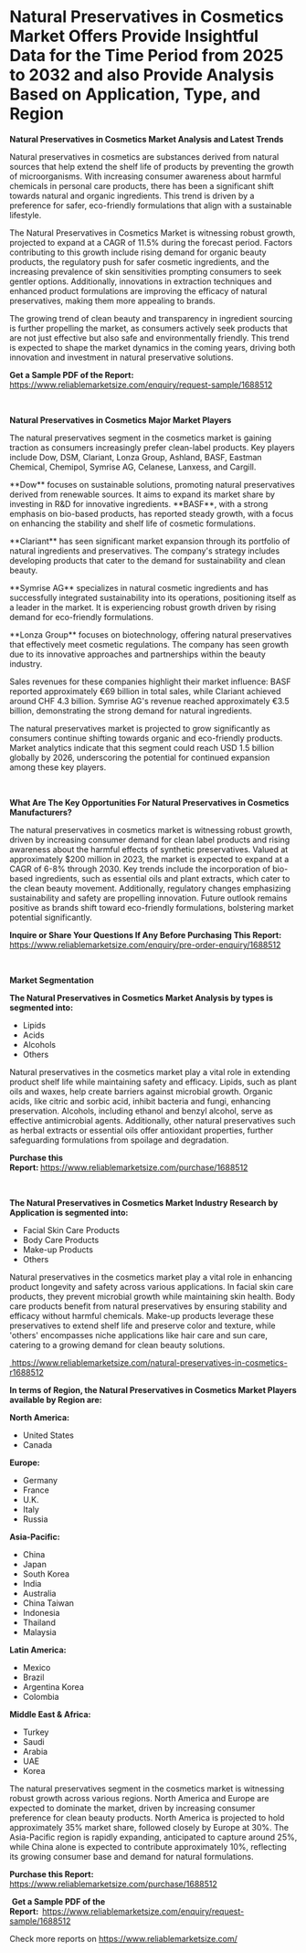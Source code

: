 <p><h1>Natural Preservatives in Cosmetics Market Offers Provide Insightful Data for the Time Period from 2025 to 2032 and also Provide Analysis Based on Application, Type, and Region</h1></p><p><strong>Natural Preservatives in Cosmetics Market Analysis and Latest Trends</strong></p>
<p><p>Natural preservatives in cosmetics are substances derived from natural sources that help extend the shelf life of products by preventing the growth of microorganisms. With increasing consumer awareness about harmful chemicals in personal care products, there has been a significant shift towards natural and organic ingredients. This trend is driven by a preference for safer, eco-friendly formulations that align with a sustainable lifestyle.</p><p>The Natural Preservatives in Cosmetics Market is witnessing robust growth, projected to expand at a CAGR of 11.5% during the forecast period. Factors contributing to this growth include rising demand for organic beauty products, the regulatory push for safer cosmetic ingredients, and the increasing prevalence of skin sensitivities prompting consumers to seek gentler options. Additionally, innovations in extraction techniques and enhanced product formulations are improving the efficacy of natural preservatives, making them more appealing to brands.</p><p>The growing trend of clean beauty and transparency in ingredient sourcing is further propelling the market, as consumers actively seek products that are not just effective but also safe and environmentally friendly. This trend is expected to shape the market dynamics in the coming years, driving both innovation and investment in natural preservative solutions.</p></p>
<p><strong>Get a Sample PDF of the Report:&nbsp;</strong> <a href="https://www.reliablemarketsize.com/enquiry/request-sample/1688512?utm_campaign=2453&utm_medium=2&utm_source=Github&utm_content=ia&utm_term=26032025&utm_id=natural-preservatives-in-cosmetics">https://www.reliablemarketsize.com/enquiry/request-sample/1688512</a></p>
<p>&nbsp;</p>
<p><strong>Natural Preservatives in Cosmetics Major Market Players</strong></p>
<p><p>The natural preservatives segment in the cosmetics market is gaining traction as consumers increasingly prefer clean-label products. Key players include Dow, DSM, Clariant, Lonza Group, Ashland, BASF, Eastman Chemical, Chemipol, Symrise AG, Celanese, Lanxess, and Cargill.</p><p>**Dow** focuses on sustainable solutions, promoting natural preservatives derived from renewable sources. It aims to expand its market share by investing in R&D for innovative ingredients. **BASF**, with a strong emphasis on bio-based products, has reported steady growth, with a focus on enhancing the stability and shelf life of cosmetic formulations.</p><p>**Clariant** has seen significant market expansion through its portfolio of natural ingredients and preservatives. The company's strategy includes developing products that cater to the demand for sustainability and clean beauty.</p><p>**Symrise AG** specializes in natural cosmetic ingredients and has successfully integrated sustainability into its operations, positioning itself as a leader in the market. It is experiencing robust growth driven by rising demand for eco-friendly formulations.</p><p>**Lonza Group** focuses on biotechnology, offering natural preservatives that effectively meet cosmetic regulations. The company has seen growth due to its innovative approaches and partnerships within the beauty industry.</p><p>Sales revenues for these companies highlight their market influence: BASF reported approximately €69 billion in total sales, while Clariant achieved around CHF 4.3 billion. Symrise AG's revenue reached approximately €3.5 billion, demonstrating the strong demand for natural ingredients.</p><p>The natural preservatives market is projected to grow significantly as consumers continue shifting towards organic and eco-friendly products. Market analytics indicate that this segment could reach USD 1.5 billion globally by 2026, underscoring the potential for continued expansion among these key players.</p></p>
<p>&nbsp;</p>
<p><strong>What Are The Key Opportunities For Natural Preservatives in Cosmetics Manufacturers?</strong></p>
<p><p>The natural preservatives in cosmetics market is witnessing robust growth, driven by increasing consumer demand for clean label products and rising awareness about the harmful effects of synthetic preservatives. Valued at approximately $200 million in 2023, the market is expected to expand at a CAGR of 6-8% through 2030. Key trends include the incorporation of bio-based ingredients, such as essential oils and plant extracts, which cater to the clean beauty movement. Additionally, regulatory changes emphasizing sustainability and safety are propelling innovation. Future outlook remains positive as brands shift toward eco-friendly formulations, bolstering market potential significantly.</p></p>
<p><strong>Inquire or Share Your Questions If Any Before Purchasing This Report:</strong> <a href="https://www.reliablemarketsize.com/enquiry/pre-order-enquiry/1688512?utm_campaign=2453&utm_medium=2&utm_source=Github&utm_content=ia&utm_term=26032025&utm_id=natural-preservatives-in-cosmetics">https://www.reliablemarketsize.com/enquiry/pre-order-enquiry/1688512</a></p>
<p>&nbsp;</p>
<p><strong>Market Segmentation</strong></p>
<p><strong>The Natural Preservatives in Cosmetics Market Analysis by types is segmented into:</strong></p>
<p><ul><li>Lipids</li><li>Acids</li><li>Alcohols</li><li>Others</li></ul></p>
<p><p>Natural preservatives in the cosmetics market play a vital role in extending product shelf life while maintaining safety and efficacy. Lipids, such as plant oils and waxes, help create barriers against microbial growth. Organic acids, like citric and sorbic acid, inhibit bacteria and fungi, enhancing preservation. Alcohols, including ethanol and benzyl alcohol, serve as effective antimicrobial agents. Additionally, other natural preservatives such as herbal extracts or essential oils offer antioxidant properties, further safeguarding formulations from spoilage and degradation.</p></p>
<p><strong>Purchase this Report:&nbsp;</strong><a href="https://www.reliablemarketsize.com/purchase/1688512?utm_campaign=2453&utm_medium=2&utm_source=Github&utm_content=ia&utm_term=26032025&utm_id=natural-preservatives-in-cosmetics">https://www.reliablemarketsize.com/purchase/1688512</a></p>
<p>&nbsp;</p>
<p><strong>The Natural Preservatives in Cosmetics Market Industry Research by Application is segmented into:</strong></p>
<p><ul><li>Facial Skin Care Products</li><li>Body Care Products</li><li>Make-up Products</li><li>Others</li></ul></p>
<p><p>Natural preservatives in the cosmetics market play a vital role in enhancing product longevity and safety across various applications. In facial skin care products, they prevent microbial growth while maintaining skin health. Body care products benefit from natural preservatives by ensuring stability and efficacy without harmful chemicals. Make-up products leverage these preservatives to extend shelf life and preserve color and texture, while 'others' encompasses niche applications like hair care and sun care, catering to a growing demand for clean beauty solutions.</p></p>
<p><a href="https://www.reliablemarketsize.com/natural-preservatives-in-cosmetics-r1688512?utm_campaign=2453&utm_medium=2&utm_source=Github&utm_content=ia&utm_term=26032025&utm_id=natural-preservatives-in-cosmetics">&nbsp;https://www.reliablemarketsize.com/natural-preservatives-in-cosmetics-r1688512</a></p>
<p><strong>In terms of Region, the Natural Preservatives in Cosmetics Market Players available by Region are:</strong></p>
<p>
    <p> <strong> North America: </strong>
        <ul>
            <li>United States</li>
            <li>Canada</li>
        </ul>
        </p> 
    <p> <strong> Europe: </strong>
        <ul>
            <li>Germany</li>
            <li>France</li>
            <li>U.K.</li>
            <li>Italy</li>
            <li>Russia</li>
        </ul>
        </p> 
    <p> <strong> Asia-Pacific: </strong>
        <ul>
            <li>China</li>
            <li>Japan</li>
            <li>South Korea</li>
            <li>India</li>
            <li>Australia</li>
            <li>China Taiwan</li>
            <li>Indonesia</li>
            <li>Thailand</li>
            <li>Malaysia</li>
        </ul>
        </p> 
    <p> <strong> Latin America: </strong>
        <ul>
            <li>Mexico</li>
            <li>Brazil</li>
            <li>Argentina Korea</li>
            <li>Colombia</li>
        </ul>
        </p> 
    <p> <strong> Middle East & Africa: </strong>
        <ul>
            <li>Turkey</li>
            <li>Saudi</li>
            <li>Arabia</li>
            <li>UAE</li>
            <li>Korea</li>
        </ul>
    </p>
    </p>
<p><p>The natural preservatives segment in the cosmetics market is witnessing robust growth across various regions. North America and Europe are expected to dominate the market, driven by increasing consumer preference for clean beauty products. North America is projected to hold approximately 35% market share, followed closely by Europe at 30%. The Asia-Pacific region is rapidly expanding, anticipated to capture around 25%, while China alone is expected to contribute approximately 10%, reflecting its growing consumer base and demand for natural formulations.</p></p>
<p><strong>Purchase this Report: </strong><a href="https://www.reliablemarketsize.com/purchase/1688512?utm_campaign=2453&utm_medium=2&utm_source=Github&utm_content=ia&utm_term=26032025&utm_id=natural-preservatives-in-cosmetics">https://www.reliablemarketsize.com/purchase/1688512</a></p>
<p>&nbsp;<strong>Get a Sample PDF of the Report:&nbsp;&nbsp;</strong><a href="https://www.reliablemarketsize.com/enquiry/request-sample/1688512?utm_campaign=2453&utm_medium=2&utm_source=Github&utm_content=ia&utm_term=26032025&utm_id=natural-preservatives-in-cosmetics">https://www.reliablemarketsize.com/enquiry/request-sample/1688512</a></p>
<p><strong></strong></p>
<p>Check more reports on <a href="https://www.reliablemarketsize.com/?utm_campaign=2453&utm_medium=2&utm_source=Github&utm_content=ia&utm_term=26032025&utm_id=natural-preservatives-in-cosmetics">https://www.reliablemarketsize.com/</a></p>